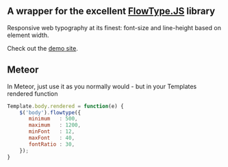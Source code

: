 A wrapper for the excellent [FlowType.JS](http://simplefocus.com/flowtype) library
----

Responsive web typography at its finest: font-size and line-height based on element width.

Check out the [demo site](http://simplefocus.com/flowtype).




Meteor
----
In Meteor, just use it as you normally would - but in your Templates rendered function
```js
Template.body.rendered = function(e) {
	$('body').flowtype({
	   minimum   : 500,
	   maximum   : 1200,
	   minFont   : 12,
	   maxFont   : 40,
	   fontRatio : 30,
	});
}
```
